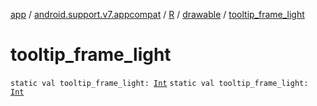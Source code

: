 [app](../../../index.md) / [android.support.v7.appcompat](../../index.md) / [R](../index.md) / [drawable](index.md) / [tooltip_frame_light](.)

# tooltip_frame_light

`static val tooltip_frame_light: `[`Int`](https://kotlinlang.org/api/latest/jvm/stdlib/kotlin/-int/index.html)
`static val tooltip_frame_light: `[`Int`](https://kotlinlang.org/api/latest/jvm/stdlib/kotlin/-int/index.html)